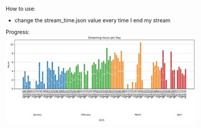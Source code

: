 How to use:
- change the stream_time.json value every time I end my stream

Progress:
![Progress Bar](progress_chart.png)